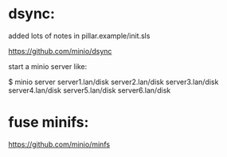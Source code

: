 # dsync:

added lots of notes in pillar.example/init.sls

https://github.com/minio/dsync

start a minio server like:

$ minio server server1.lan/disk server2.lan/disk server3.lan/disk server4.lan/disk server5.lan/disk server6.lan/disk



# fuse minifs:

https://github.com/minio/minfs
